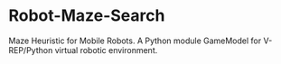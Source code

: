 # Robot-Maze-Search
Maze Heuristic for Mobile Robots. A Python module GameModel for V-REP/Python virtual robotic environment.
